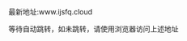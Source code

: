 <head>
<meta http-equiv="refresh" content="1;url=http://www.ijsfq.cloud/">
</head>
  <div class="container">
      <section id="main_content">
        <p>最新地址:www.ijsfq.cloud</p>
        <p>等待自动跳转，如未跳转，请使用浏览器访问上述地址</p>
      </section>
    </div>

